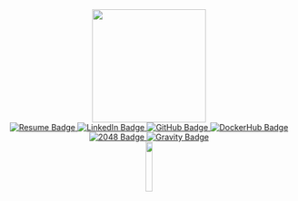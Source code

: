 <div id="header" align="center">
  <img src="https://media.giphy.com/media/5iV4Op6eJsjBDxIXPi/giphy.gif" width="200"/>
</div>

<div id="badges1" align="center">
  <a href="https://www.akhilraj.xyz/">
    <img src="https://img.shields.io/badge/Live Resume-cyan?style=for-the-badge&logo=youtube&logoColor=white" alt="Resume Badge"/>
  </a>
  <a href="https://www.linkedin.com/in/akhilrajmailbox/">
    <img src="https://img.shields.io/badge/LinkedIn-blue?style=for-the-badge&logo=linkedin&logoColor=white" alt="LinkedIn Badge"/>
  </a>
  <a href="https://github.com/akhilrajmailbox/">
    <img src="https://img.shields.io/badge/GitHub-green?style=for-the-badge&logo=github&logoColor=white" alt="GitHub Badge"/>
  </a>
  <a href="https://hub.docker.com/u/akhilrajmailbox/">
    <img src="https://img.shields.io/badge/DockerHub-red?style=for-the-badge&logo=docker&logoColor=white" alt="DockerHub Badge"/>
  </a>
</div>


<div id="badges2" align="center">
  <a href="https://2048.akhilraj.xyz">
    <img src="https://img.shields.io/badge/Lets Play 2048-orange?style=for-the-badge&logo=youtube&logoColor=white" alt="2048 Badge"/>
  </a>
  <a href="https://gravity.akhilraj.xyz">
    <img src="https://img.shields.io/badge/Gravity-purple?style=for-the-badge&logo=linux&logoColor=white" alt="Gravity Badge"/>
  </a>
</div>


<div id="viwercount" align="center">
  <img src="https://komarev.com/ghpvc/?username=akhilrajmailbox&style=flat-square&color=blue" alt="" width="15%"/>
</div>



<!--
<div id="header" align="center">
  <img src="https://github.com/akhilrajmailbox/liveResume/tree/main/src/assets/template/contact/contact-akhil-cartoon.png" width="100"/>
</div>
-->

<!---
akhilrajmailbox/akhilrajmailbox is a ✨ special ✨ repository because its `README.md` (this file) appears on your GitHub profile.
You can click the Preview link to take a look at your changes.
Ref https://www.sitepoint.com/github-profile-readme/
--->
